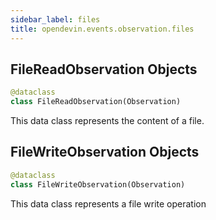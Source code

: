 ```yaml
---
sidebar_label: files
title: opendevin.events.observation.files
---
```


## FileReadObservation Objects

```python
@dataclass
class FileReadObservation(Observation)
```

This data class represents the content of a file.

## FileWriteObservation Objects

```python
@dataclass
class FileWriteObservation(Observation)
```

This data class represents a file write operation

